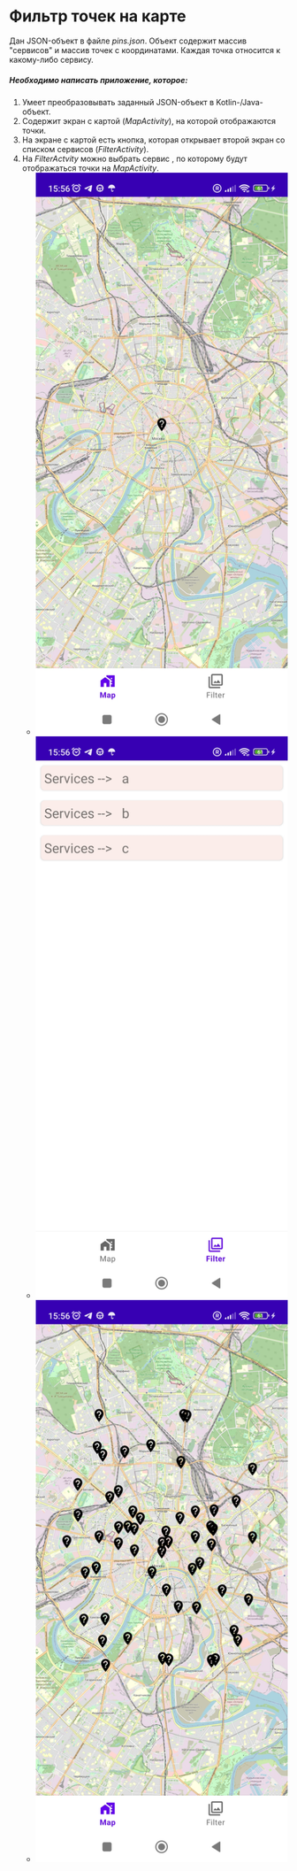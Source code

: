 # Фильтр точек на карте
Дан JSON-объект в файле *pins.json*. Объект содержит массив "сервисов" и массив точек с координатами. Каждая точка относится к какому-либо сервису.

##### Необходимо написать приложение, которое:
1. Умеет преобразовывать заданный JSON-объект в Kotlin-/Java- объект.
2. Содержит экран с картой (*MapActivity*), на которой отображаются точки. 
3. На экране с картой есть кнопка, которая открывает второй экран со списком сервисов (*FilterActivity*). 
4. На *FilterActvity* можно выбрать сервис , по которому будут отображаться точки на *MapActivity*.
    * ![](https://github.com/leshukav/Filter_point_in_map/blob/master/pic/Screenshot_1.jpg)
    * ![](https://github.com/leshukav/Filter_point_in_map/blob/master/pic/Screenshot_2.jpg)
    * ![](https://github.com/leshukav/Filter_point_in_map/blob/master/pic/Screenshot_3.jpg)
